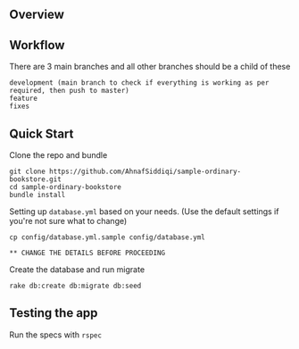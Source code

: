 ## Overview

## Workflow
There are 3 main branches and all other branches should be a child of these

    development (main branch to check if everything is working as per required, then push to master)
    feature
    fixes

## Quick Start
Clone the repo and bundle

    git clone https://github.com/AhnafSiddiqi/sample-ordinary-bookstore.git
    cd sample-ordinary-bookstore
    bundle install

Setting up `database.yml` based on your needs. (Use the default settings if you're not sure what to change)

    cp config/database.yml.sample config/database.yml

    ** CHANGE THE DETAILS BEFORE PROCEEDING 

Create the database and run migrate

    rake db:create db:migrate db:seed

## Testing the app
Run the specs with `rspec`
